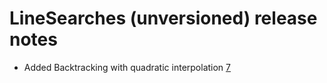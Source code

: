 # LineSearches (unversioned) release notes
* Added Backtracking with quadratic interpolation [7](https://github.com/anriseth/LineSearches.jl/pull/7)
